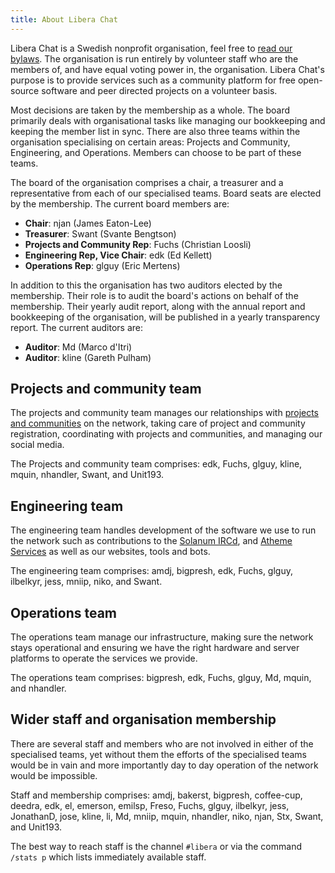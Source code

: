 ```yaml
---
title: About Libera Chat
---
```


Libera Chat is a Swedish nonprofit organisation, feel free to
[read our bylaws](/bylaws). The organisation is run entirely by volunteer staff
who are the members of, and have equal voting power in, the organisation.
Libera Chat's purpose is to provide services such as a community platform for
free open-source software and peer directed projects on a volunteer basis.

Most decisions are taken by the membership as a whole. The board
primarily deals with organisational tasks like managing our bookkeeping
and keeping the member list in sync. There are also three teams within
the organisation specialising on certain areas: Projects and Community,
Engineering, and Operations. Members can choose to be part of these teams.

The board of the organisation comprises a chair, a treasurer and a
representative from each of our specialised teams. Board seats are elected
by the membership. The current board members are:

- **Chair**: njan (James Eaton-Lee)
- **Treasurer**: Swant (Svante Bengtson)
- **Projects and Community Rep**: Fuchs (Christian Loosli)
- **Engineering Rep, Vice Chair**: edk (Ed Kellett)
- **Operations Rep**: glguy (Eric Mertens)

In addition to this the organisation has two auditors elected by the membership.
Their role is to audit the board's actions on behalf of the membership.
Their yearly audit report, along with the annual report and bookkeeping of the
organisation, will be published in a yearly transparency report.
The current auditors are:

- **Auditor**: Md (Marco d'Itri)
- **Auditor**: kline (Gareth Pulham)

## Projects and community team

The projects and community team manages our relationships with
[projects and communities](/chanreg) on the network, taking care of project
and community registration, coordinating with projects and communities, and
managing our social media.

The Projects and community team comprises: edk, Fuchs, glguy, kline, mquin,
nhandler, Swant, and Unit193.

## Engineering team

The engineering team handles development of the software we use to run the
network such as contributions to the [Solanum IRCd](https://solanum.chat),
and [Atheme Services](https://atheme.github.io/) as well as our websites,
tools and bots.

The engineering team comprises: amdj, bigpresh, edk, Fuchs, glguy,
ilbelkyr, jess, mniip, niko, and Swant.

## Operations team

The operations team manage our infrastructure, making sure the network stays
operational and ensuring we have the right hardware and server platforms to
operate the services we provide.

The operations team comprises: bigpresh, edk, Fuchs, glguy, Md, mquin, and
nhandler.

## Wider staff and organisation membership

There are several staff and members who are not involved in either of the
specialised teams, yet without them the efforts of the specialised teams would
be in vain and more importantly day to day operation of the network would be
impossible.

Staff and membership comprises: amdj, bakerst, bigpresh, coffee-cup, deedra,
edk, el, emerson, emilsp, Freso, Fuchs, glguy, ilbelkyr, jess, JonathanD,
jose, kline, li, Md, mniip, mquin, nhandler, niko, njan, Stx, Swant,
and Unit193.

The best way to reach staff is the channel `#libera` or via the command
`/stats p` which lists immediately available staff.
